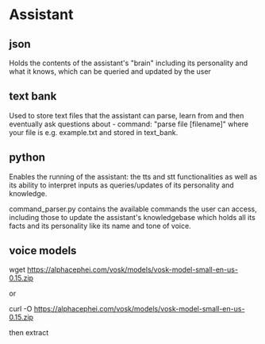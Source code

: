 # Assistant

## json
Holds the contents of the assistant's "brain" including its personality and what it knows, which can be queried and updated by the user

## text bank
Used to store text files that the assistant can parse, learn from and then eventually ask questions about - command: "parse file [filename]" where your file is e.g. example.txt and stored in text_bank.

## python
Enables the running of the assistant: the tts and stt functionalities as well as its ability to interpret inputs as queries/updates of its personality and knowledge.

command_parser.py contains the available commands the user can access, including those to update the assistant's knowledgebase which holds all its facts and its personality like its name and tone of voice.

## voice models

wget https://alphacephei.com/vosk/models/vosk-model-small-en-us-0.15.zip

or

curl -O https://alphacephei.com/vosk/models/vosk-model-small-en-us-0.15.zip

then extract
